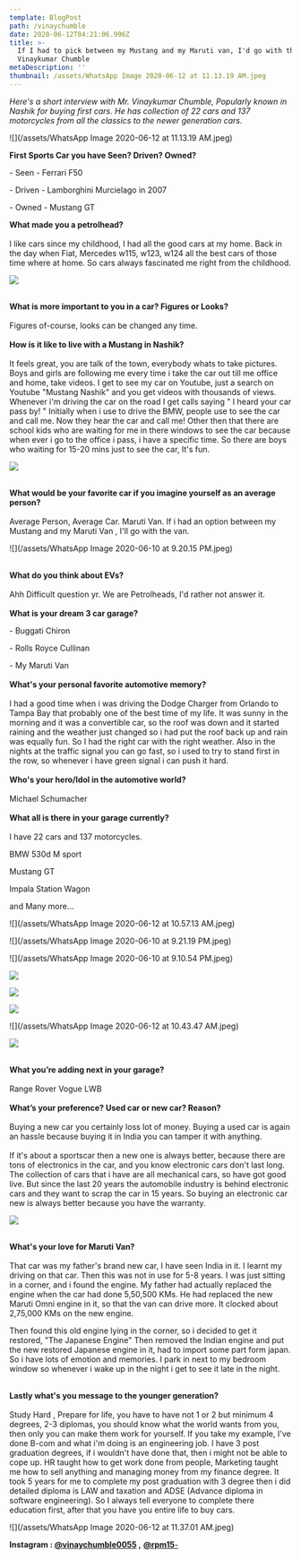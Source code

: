 ```yaml
---
template: BlogPost
path: /vinaychumble
date: 2020-06-12T04:21:06.996Z
title: >-
  If I had to pick between my Mustang and my Maruti van, I'd go with the van -
  Vinaykumar Chumble
metaDescription: ''
thumbnail: /assets/WhatsApp Image 2020-06-12 at 11.13.19 AM.jpeg
---
```

<!--StartFragment-->

*Here's a short interview with Mr. Vinaykumar Chumble, Popularly known in Nashik for buying first cars. He has collection of 22 cars and 137 motorcycles from all the classics to the newer generation cars.* 

![](/assets/WhatsApp Image 2020-06-12 at 11.13.19 AM.jpeg)

**First Sports Car you have Seen? Driven? Owned?**

\- Seen - Ferrari F50

\- Driven - Lamborghini Murcielago in 2007

\- Owned - Mustang GT

**What made you a petrolhead?**\
\
I like cars since my childhood, I had all the good cars at my home. Back in the day when Fiat, Mercedes w115, w123, w124 all the best cars of those time where at home. So cars always fascinated me right from the childhood. 

![](/assets/123.jpeg)

\
**What is more important to you in a car? Figures or Looks?**\
\
Figures of-course, looks can be changed any time.\
\
**How is it like to live with a Mustang in Nashik?**\
\
It feels great, you are talk of the town, everybody whats to take pictures. Boys and girls are following me every time i take the car out till me office and home, take videos. I get to see my car on Youtube, just a search on Youtube "Mustang Nashik" and you get videos with thousands of views. Whenever i'm driving the car on the road I get calls saying " I heard your car pass by! " Initially when i use to drive the BMW, people use to see the car and call me. Now they hear the car and call me! Other then that there are school kids who are waiting for me in there windows to see the car because when ever i go to the office i pass, i have a specific time. So there are boys who waiting for 15-20 mins just to see the car, It's fun.

![](/assets/66137901_2308214522591819_4768150008328689040_n.jpg)

\
**What would be your favorite car if you imagine yourself as an average person?**\
\
Average Person, Average Car. Maruti Van. If i had an option between my Mustang and my Maruti Van , I'll go with the van.

![](/assets/WhatsApp Image 2020-06-10 at 9.20.15 PM.jpeg)

\
**What do you think about EVs?**\
\
Ahh Difficult question yr. We are Petrolheads, I'd rather not answer it.\
\
**What is your dream 3 car garage?**

\- Buggati Chiron

\- Rolls Royce Cullinan

\- My Maruti Van\
\
**What's your personal favorite automotive memory?**\
\
I had a good time when i was driving the Dodge Charger from Orlando to Tampa Bay that probably one of the best time of my life. It was sunny in the morning and it was a convertible car, so the roof was down and it started raining and the weather just changed so i had put the roof back up and rain was equally fun. So I had the right car with the right weather. Also in the nights at the traffic signal you can go fast, so i used to try to stand first in the row, so whenever i have green signal i can push it hard. \
\
**Who's your hero/Idol in the automotive world?**\
\
Michael Schumacher\
\
**What all is there in your garage currently?**\
\
I have 22 cars and 137 motorcycles.

BMW 530d M sport

Mustang GT 

Impala Station Wagon

and Many more...

![](/assets/WhatsApp Image 2020-06-12 at 10.57.13 AM.jpeg)

![](/assets/WhatsApp Image 2020-06-10 at 9.21.19 PM.jpeg)

![](/assets/WhatsApp Image 2020-06-10 at 9.10.54 PM.jpeg)

![](/assets/hdh.jpeg)

![](/assets/DSC_3737.jpg)

![](/assets/65424645_2465116646889374_7638811371796809133_n.jpg)

![](/assets/WhatsApp Image 2020-06-12 at 10.43.47 AM.jpeg)

![](/assets/13597629_304140976592205_1032771940_n.jpg)

\
**What you’re adding next in your garage?**\
\
Range Rover Vogue LWB\
\
**What’s your preference? Used car or new car? Reason?**\
\
Buying a new car you certainly loss lot of money. Buying a used car is again an hassle because buying it in India you can tamper it with anything.\
\
If it's about a sportscar then a new one is always better, because there are tons of electronics in the car, and you know electronic cars don't last long. The collection of cars that i have are all mechanical cars, so have got good live. But since the last 20 years the automobile industry is behind electronic cars and they want to scrap the car in 15 years. So buying an electronic car new is always better because you have the warranty.

![](/assets/111.jpeg)

\
**What's your love for Maruti Van?**\
\
That car was my father's brand new car, I have seen India in it. I learnt my driving on that car. Then this was not in use for 5-8 years. I was just sitting in a corner, and i found the engine. My father had actually replaced the engine when the car had done 5,50,500 KMs. He had replaced the new Maruti Omni engine in it, so that the van can drive more. It clocked about 2,75,000 KMs on the new engine.

Then found this old engine lying in the corner, so i decided to get it restored, "The Japanese Engine" Then removed the Indian engine and put the new restored Japanese engine in it, had to import some part form japan. So i have lots of emotion and memories. I park in next to my bedroom window so whenever i wake up in the night i get to see it late in the night.

\
**Lastly what's you message to the younger generation?**\
\
Study Hard , Prepare for life, you have to have not 1 or 2 but minimum 4 degrees, 2-3 diplomas, you should know what the world wants from you, then only you can make them work for yourself. If you take my example, I've done B-com and what i'm doing is an engineering job. I have 3 post graduation degrees, if i wouldn't have done that, then i might not be able to cope up. HR taught how to get work done from people, Marketing taught me how to sell anything and managing money from my finance degree. It took 5 years for me to complete my post graduation with 3 degree then i did detailed diploma is LAW and taxation and ADSE (Advance diploma in software engineering). So I always tell everyone to complete there education first, after that you have you entire life to buy cars.

![](/assets/WhatsApp Image 2020-06-12 at 11.37.01 AM.jpeg)

**Instagram : [@vinaychumble0055](https://www.instagram.com/vinaychumble0055) ,** [**@rpm15**-](https://www.instagram.com/rpm15_)

<!--EndFragment-->
